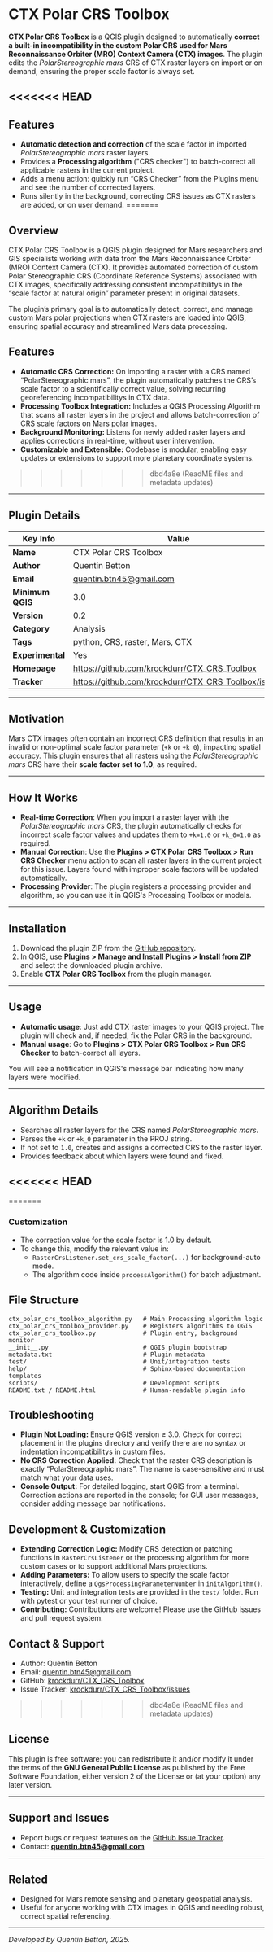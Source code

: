 # CTX Polar CRS Toolbox

**CTX Polar CRS Toolbox** is a QGIS plugin designed to automatically **correct a built-in incompatibility in the custom Polar CRS used for Mars Reconnaissance Orbiter (MRO) Context Camera (CTX) images**. The plugin edits the *PolarStereographic mars* CRS of CTX raster layers on import or on demand, ensuring the proper scale factor is always set.

<<<<<<< HEAD
---

## Features

- **Automatic detection and correction** of the scale factor in imported *PolarStereographic mars* raster layers.
- Provides a **Processing algorithm** ("CRS checker") to batch-correct all applicable rasters in the current project.
- Adds a menu action: quickly run “CRS Checker” from the Plugins menu and see the number of corrected layers.
- Runs silently in the background, correcting CRS issues as CTX rasters are added, or on user demand.
=======
## Overview

CTX Polar CRS Toolbox is a QGIS plugin designed for Mars researchers and GIS specialists working with data from the Mars Reconnaissance Orbiter (MRO) Context Camera (CTX). It provides automated correction of custom Polar Stereographic CRS (Coordinate Reference Systems) associated with CTX images, specifically addressing consistent incompatibilitys in the “scale factor at natural origin” parameter present in original datasets.

The plugin’s primary goal is to automatically detect, correct, and manage custom Mars polar projections when CTX rasters are loaded into QGIS, ensuring spatial accuracy and streamlined Mars data processing.

## Features

- **Automatic CRS Correction:**
On importing a raster with a CRS named “PolarStereographic mars”, the plugin automatically patches the CRS’s scale factor to a scientifically correct value, solving recurring georeferencing incompatibilitys in CTX data.
- **Processing Toolbox Integration:**
Includes a QGIS Processing Algorithm that scans all raster layers in the project and allows batch-correction of CRS scale factors on Mars polar images.
- **Background Monitoring:**
Listens for newly added raster layers and applies corrections in real-time, without user intervention.
- **Customizable and Extensible:**
Codebase is modular, enabling easy updates or extensions to support more planetary coordinate systems.
>>>>>>> dbd4a8e (ReadME files and metadata updates)

---

## Plugin Details

| Key Info          | Value                                                                 |
|-------------------|-----------------------------------------------------------------------|
| **Name**          | CTX Polar CRS Toolbox                                                 |
| **Author**        | Quentin Betton                                                        |
| **Email**         | quentin.btn45@gmail.com                                               |
| **Minimum QGIS**  | 3.0                                                                   |
| **Version**       | 0.2                                                                   |
| **Category**      | Analysis                                                              |
| **Tags**          | python, CRS, raster, Mars, CTX                                        |
| **Experimental**  | Yes                                                                   |
| **Homepage**      | https://github.com/krockdurr/CTX_CRS_Toolbox                          |
| **Tracker**       | https://github.com/krockdurr/CTX_CRS_Toolbox/issues                   |

---

## Motivation

Mars CTX images often contain an incorrect CRS definition that results in an invalid or non-optimal scale factor parameter (`+k` or `+k_0`), impacting spatial accuracy. This plugin ensures that all rasters using the *PolarStereographic mars* CRS have their **scale factor set to 1.0**, as required.

---

## How It Works

- **Real-time Correction**: When you import a raster layer with the *PolarStereographic mars* CRS, the plugin automatically checks for incorrect scale factor values and updates them to `+k=1.0` or `+k_0=1.0` as required.
- **Manual Correction**: Use the **Plugins > CTX Polar CRS Toolbox > Run CRS Checker** menu action to scan all raster layers in the current project for this issue. Layers found with improper scale factors will be updated automatically.
- **Processing Provider**: The plugin registers a processing provider and algorithm, so you can use it in QGIS's Processing Toolbox or models.

---

## Installation

1. Download the plugin ZIP from the [GitHub repository](https://github.com/krockdurr/CTX_CRS_Toolbox).
2. In QGIS, use **Plugins > Manage and Install Plugins > Install from ZIP** and select the downloaded plugin archive.
3. Enable **CTX Polar CRS Toolbox** from the plugin manager.

---

## Usage

- **Automatic usage**: Just add CTX raster images to your QGIS project. The plugin will check and, if needed, fix the Polar CRS in the background.
- **Manual usage**: Go to **Plugins > CTX Polar CRS Toolbox > Run CRS Checker** to batch-correct all layers.

You will see a notification in QGIS's message bar indicating how many layers were modified.

---

## Algorithm Details

- Searches all raster layers for the CRS named *PolarStereographic mars*.
- Parses the `+k` or `+k_0` parameter in the PROJ string.
- If not set to `1.0`, creates and assigns a corrected CRS to the raster layer.
- Provides feedback about which layers were found and fixed.

<<<<<<< HEAD
---
=======
### Customization

- The correction value for the scale factor is 1.0 by default.
- To change this, modify the relevant value in:
    - `RasterCrsListener.set_crs_scale_factor(...)` for background-auto mode.
    - The algorithm code inside `processAlgorithm()` for batch adjustment.


## File Structure

```plaintext
ctx_polar_crs_toolbox_algorithm.py   # Main Processing algorithm logic
ctx_polar_crs_toolbox_provider.py    # Registers algorithms to QGIS
ctx_polar_crs_toolbox.py             # Plugin entry, background monitor
__init__.py                          # QGIS plugin bootstrap
metadata.txt                         # Plugin metadata
test/                                # Unit/integration tests
help/                                # Sphinx-based documentation templates
scripts/                             # Development scripts
README.txt / README.html             # Human-readable plugin info
```


## Troubleshooting

- **Plugin Not Loading:**
Ensure QGIS version ≥ 3.0. Check for correct placement in the plugins directory and verify there are no syntax or indentation incompatibilitys in custom files.
- **No CRS Correction Applied:**
Check that the raster CRS description is exactly “PolarStereographic mars”. The name is case-sensitive and must match what your data uses.
- **Console Output:**
For detailed logging, start QGIS from a terminal. Correction actions are reported in the console; for GUI user messages, consider adding message bar notifications.


## Development \& Customization

- **Extending Correction Logic:**
Modify CRS detection or patching functions in `RasterCrsListener` or the processing algorithm for more custom cases or to support additional Mars projections.
- **Adding Parameters:**
To allow users to specify the scale factor interactively, define a `QgsProcessingParameterNumber` in `initAlgorithm()`.
- **Testing:**
Unit and integration tests are provided in the `test/` folder. Run with pytest or your test runner of choice.
- **Contributing:**
Contributions are welcome! Please use the GitHub issues and pull request system.


## Contact \& Support

- Author: Quentin Betton
- Email: quentin.btn45@gmail.com
- GitHub: [krockdurr/CTX_CRS_Toolbox](https://github.com/krockdurr/CTX_CRS_Toolbox)
- Issue Tracker: [krockdurr/CTX_CRS_Toolbox/issues](https://github.com/krockdurr/CTX_CRS_Toolbox/issues)

>>>>>>> dbd4a8e (ReadME files and metadata updates)

## License

This plugin is free software: you can redistribute it and/or modify it under the terms of the **GNU General Public License** as published by the Free Software Foundation, either version 2 of the License or (at your option) any later version.

---

## Support and Issues

- Report bugs or request features on the [GitHub Issue Tracker](https://github.com/krockdurr/CTX_CRS_Toolbox/issues).
- Contact: **quentin.btn45@gmail.com**

---

## Related

- Designed for Mars remote sensing and planetary geospatial analysis.
- Useful for anyone working with CTX images in QGIS and needing robust, correct spatial referencing.

---

*Developed by Quentin Betton, 2025.*
